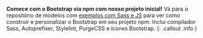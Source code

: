 **Comece com o Bootstrap via npm com nosso projeto inicial!**
Vá para o repositório de modelos com
[exemplos com Sass e JS](https://github.com/twbs/examples/tree/main/sass-js)
para ver como construir e personalizar o Bootstrap em seu projeto npm.
Inclui compilador Sass, Autoprefixer, Stylelint, PurgeCSS e ícones Bootstrap.
{: .callout .info }
